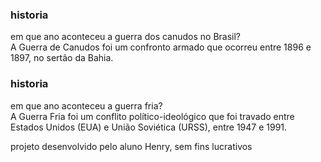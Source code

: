<!DOCTYPE html>
<html lang="pt-br">
<head>
    <meta charset="UTF-8">
    <meta name="viewport" content="width=device-width, initial-scale=1.0">
    <title>Flashcard</title>
</head>
<body>
    <main>
        <section id="container">
            <article class="cartao">
                <div class="cartao__conteudo">
                    <h3>historia</h3>
                    <div class="cartao__conteudo__pergunta">
                        em que ano aconteceu a guerra dos canudos no Brasil?
                    </div>
                    <div class="cartao__conteudo__resposta">
                        A Guerra de Canudos foi um confronto armado que ocorreu entre 1896 e 1897, no sertão da Bahia.
                    </div>
                </div>
            </article>
            <article class="cartao">
                <div class="cartao__conteudo">
                    <h3>historia</h3>
                    <div class="cartao__conteudo__pergunta">
                        em que ano aconteceu a guerra fria?
                    </div>
                    <div class="cartao__conteudo__resposta">
                        A Guerra Fria foi um conflito político-ideológico que foi travado entre Estados Unidos (EUA) e União Soviética (URSS), entre 1947 e 1991.
                    </div>
                </div>
            </article>
        </section>
    </main>
    <footer>
        <p>projeto desenvolvido pelo aluno Henry, sem fins lucrativos</p>
    </footer>
</body>
</html>
